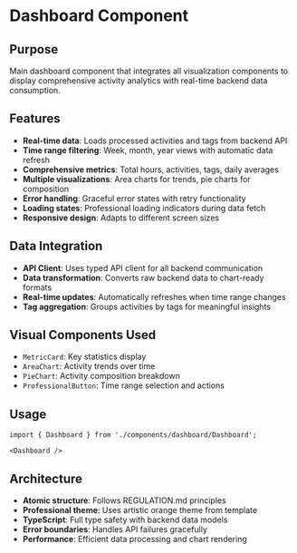 # Dashboard Component

## Purpose
Main dashboard component that integrates all visualization components to display comprehensive activity analytics with real-time backend data consumption.

## Features
- **Real-time data**: Loads processed activities and tags from backend API
- **Time range filtering**: Week, month, year views with automatic data refresh
- **Comprehensive metrics**: Total hours, activities, tags, daily averages
- **Multiple visualizations**: Area charts for trends, pie charts for composition
- **Error handling**: Graceful error states with retry functionality
- **Loading states**: Professional loading indicators during data fetch
- **Responsive design**: Adapts to different screen sizes

## Data Integration
- **API Client**: Uses typed API client for all backend communication
- **Data transformation**: Converts raw backend data to chart-ready formats
- **Real-time updates**: Automatically refreshes when time range changes
- **Tag aggregation**: Groups activities by tags for meaningful insights

## Visual Components Used
- `MetricCard`: Key statistics display
- `AreaChart`: Activity trends over time
- `PieChart`: Activity composition breakdown
- `ProfessionalButton`: Time range selection and actions

## Usage
```tsx
import { Dashboard } from './components/dashboard/Dashboard';

<Dashboard />
```

## Architecture
- **Atomic structure**: Follows REGULATION.md principles
- **Professional theme**: Uses artistic orange theme from template
- **TypeScript**: Full type safety with backend data models
- **Error boundaries**: Handles API failures gracefully
- **Performance**: Efficient data processing and chart rendering